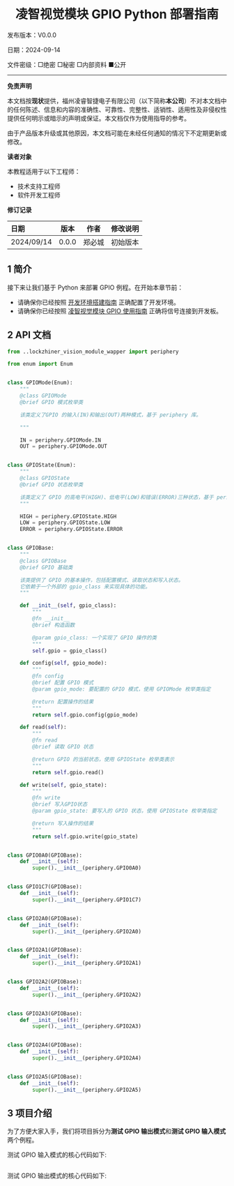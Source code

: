 <h1 align="center">凌智视觉模块 GPIO Python 部署指南</h1>

发布版本：V0.0.0

日期：2024-09-14

文件密级：□绝密 □秘密 □内部资料 ■公开  

---

**免责声明**  

本文档按**现状**提供，福州凌睿智捷电子有限公司（以下简称**本公司**）不对本文档中的任何陈述、信息和内容的准确性、可靠性、完整性、适销性、适用性及非侵权性提供任何明示或暗示的声明或保证。本文档仅作为使用指导的参考。  

由于产品版本升级或其他原因，本文档可能在未经任何通知的情况下不定期更新或修改。  

**读者对象**  

本教程适用于以下工程师：  

- 技术支持工程师  
- 软件开发工程师  

**修订记录**  

| **日期**   | **版本** | **作者** | **修改说明** |
| :--------- | -------- | -------- | ------------ |
| 2024/09/14 | 0.0.0    | 郑必城     | 初始版本     |

## 1 简介

接下来让我们基于 Python 来部署 GPIO 例程。在开始本章节前：

- 请确保你已经按照 [开发环境搭建指南](../../../../docs/introductory_tutorial/python_development_environment.md) 正确配置了开发环境。
- 请确保你已经按照 [凌智视觉模块 GPIO 使用指南](../README.md) 正确将信号连接到开发板。

## 2 API 文档

```python
from ..lockzhiner_vision_module_wapper import periphery

from enum import Enum


class GPIOMode(Enum):
    """
    @class GPIOMode
    @brief GPIO 模式枚举类

    该类定义了GPIO 的输入(IN)和输出(OUT)两种模式，基于 periphery 库。

    """

    IN = periphery.GPIOMode.IN
    OUT = periphery.GPIOMode.OUT


class GPIOState(Enum):
    """
    @class GPIOState
    @brief GPIO 状态枚举类

    该类定义了 GPIO 的高电平(HIGH)、低电平(LOW)和错误(ERROR)三种状态，基于 periphery 库。
    """

    HIGH = periphery.GPIOState.HIGH
    LOW = periphery.GPIOState.LOW
    ERROR = periphery.GPIOState.ERROR


class GPIOBase:
    """
    @class GPIOBase
    @brief GPIO 基础类

    该类提供了 GPIO 的基本操作，包括配置模式、读取状态和写入状态。
    它依赖于一个外部的 gpio_class 来实现具体的功能。
    """

    def __init__(self, gpio_class):
        """
        @fn __init__
        @brief 构造函数

        @param gpio_class: 一个实现了 GPIO 操作的类
        """
        self.gpio = gpio_class()

    def config(self, gpio_mode):
        """
        @fn config
        @brief 配置 GPIO 模式
        @param gpio_mode: 要配置的 GPIO 模式，使用 GPIOMode 枚举类指定

        @return 配置操作的结果
        """
        return self.gpio.config(gpio_mode)

    def read(self):
        """
        @fn read
        @brief 读取 GPIO 状态

        @return GPIO 的当前状态，使用 GPIOState 枚举类表示
        """
        return self.gpio.read()

    def write(self, gpio_state):
        """
        @fn write
        @brief 写入GPIO状态
        @param gpio_state: 要写入的 GPIO 状态，使用 GPIOState 枚举类指定

        @return 写入操作的结果
        """
        return self.gpio.write(gpio_state)


class GPIO0A0(GPIOBase):
    def __init__(self):
        super().__init__(periphery.GPIO0A0)


class GPIO1C7(GPIOBase):
    def __init__(self):
        super().__init__(periphery.GPIO1C7)


class GPIO2A0(GPIOBase):
    def __init__(self):
        super().__init__(periphery.GPIO2A0)


class GPIO2A1(GPIOBase):
    def __init__(self):
        super().__init__(periphery.GPIO2A1)


class GPIO2A2(GPIOBase):
    def __init__(self):
        super().__init__(periphery.GPIO2A2)


class GPIO2A3(GPIOBase):
    def __init__(self):
        super().__init__(periphery.GPIO2A3)


class GPIO2A4(GPIOBase):
    def __init__(self):
        super().__init__(periphery.GPIO2A4)


class GPIO2A5(GPIOBase):
    def __init__(self):
        super().__init__(periphery.GPIO2A5)
```

## 3 项目介绍

为了方便大家入手，我们将项目拆分为**测试 GPIO 输出模式**和**测试 GPIO 输入模式**两个例程。

测试 GPIO 输入模式的核心代码如下:

```python
```

测试 GPIO 输出模式的核心代码如下:

```python
```